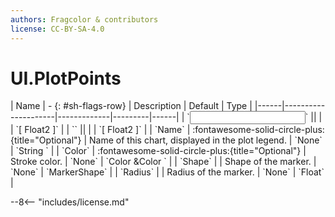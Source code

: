 ```yaml
---
authors: Fragcolor & contributors
license: CC-BY-SA-4.0
---
```



# UI.PlotPoints

<div class="sh-parameters" markdown="1">
| Name | - {: #sh-flags-row} | Description | Default | Type |
|------|---------------------|-------------|---------|------|
| `<input>` || | | `[ Float2 ]` |
| `<output>` || | | `[ Float2 ]` |
| `Name` | :fontawesome-solid-circle-plus:{title="Optional"}  | Name of this chart, displayed in the plot legend. | `None` | `String ` |
| `Color` | :fontawesome-solid-circle-plus:{title="Optional"}  | Stroke color. | `None` | `Color &Color ` |
| `Shape` |  | Shape of the marker. | `None` | `MarkerShape` |
| `Radius` |  | Radius of the marker. | `None` | `Float` |

</div>



--8<-- "includes/license.md"
